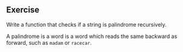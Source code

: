 ## Exercise

Write a function that checks if a string is palindrome recursively.

A palindrome is a word is a word which reads the same backward as forward, such as `madam` or `racecar`.

